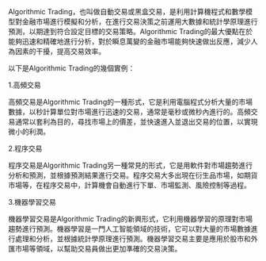 

Algorithmic Trading，也叫做自動交易或黑盒交易，是利用計算機程式和數學模型對金融市場進行模擬和分析，在進行交易決策之前運用大數據和統計學原理進行預測，以期達到符合設定目標的交易策略。Algorithmic Trading的最大優點在於能夠迅速和精確地進行分析，對於瞬息萬變的金融市場能夠快速做出反應，減少人為因素的干擾，提高交易效率。

以下是Algorithmic Trading的幾個實例：

1.高頻交易

高頻交易是Algorithmic Trading的一種形式，它是利用電腦程式分析大量的市場數據，以秒計算單位對市場進行迅速的交易，通常是毫秒或微秒內進行的。高頻交易通常以套利為目的，尋找市場上的價差，並快速進入並退出交易的位置，以實現微小的利潤。

2.程序交易

程序交易是Algorithmic Trading另一種常見的形式，它是用軟件對市場趨勢進行分析和預測，並根據預測結果進行交易。程序交易大多出現在衍生品市場，如期貨市場等，在程序交易中，計算機會自動進行下單、市場監測、風險控制等過程。

3.機器學習交易

機器學習交易是Algorithmic Trading的新興形式，它利用機器學習的原理對市場趨勢進行預測。機器學習是一門人工智能領域的技術，它可以對大量的市場數據進行處理和分析，並根據統計學原理進行預測。機器學習交易主要是應用於股市和外匯市場等領域，以幫助交易員做出更加準確的交易決策。